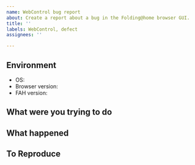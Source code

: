 ```yaml
---
name: WebControl bug report
about: Create a report about a bug in the Folding@home browser GUI.
title: ''
labels: WebControl, defect
assignees: ''

---
```


## Environment

* OS:
* Browser version:
* FAH version:

## What were you trying to do
<!--And what was the expected behaviour?-->

## What happened
<!--A clear and concise description of what the bug is.-->

## To Reproduce
<!--Steps to reproduce the behavior, if possible.-->
